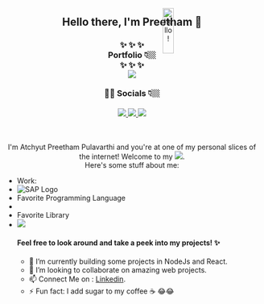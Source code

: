 <p align="center">
<img src="https://media.giphy.com/media/bcKmIWkUMCjVm/giphy.gif" width="15%" height="15%" style="position:absolute" alt="hello!" />
</p>
<div align='center'>
  <h2> Hello there, I'm Preetham 👋 </h2>
</div>
<h3 align="center">
  ✨  ✨  ✨
  <br/>
  Portfolio 👇🏼
  <br/>
  ✨  ✨  ✨
  <br/>
  <a href="https://atchyut.dev" target="_blank"><img src="https://img.icons8.com/bubbles/200/000000/domain.png"/></a>
  <br/>
  <br/>
  🧛🏼  Socials 👇🏼
  <br/>

  <br/>
  <a href="https://www.linkedin.com/in/atchyutpulavarthi/" target="_blank">
    <img src="https://img.icons8.com/doodle/64/000000/linkedin--v2.png"/>
  </a>
  <a href="mailto:pulavarthi.preetham@gmail.com" target="_blank"> 
  <img src="https://img.icons8.com/plasticine/64/000000/gmail.png"/>
  </a>
  <a href="https://www.instagram.com/pulavarthi.preetham/" target="_blank">
  <img src="https://img.icons8.com/cute-clipart/64/000000/instagram-new.png"/>
  </a>
</h3>

</br>

<p align="center">
I'm Atchyut Preetham Pulavarthi and you're at one of my personal slices of the internet! Welcome to my <img src="https://img.icons8.com/windows/32/000000/github-squared.png"/>.
<br/>  
Here's some stuff about me:
<br/>
  <ul>
    <li>Work:</li>
    <li><img src="https://img.icons8.com/color/48/000000/sap.png" alt="SAP Logo"/></li>
    <li>Favorite Programming Language</li>
    <li></li>
    <li>Favorite Library</li>
    <li><img src="https://img.icons8.com/cute-clipart/32/000000/react-native.png"/></li>
</p>


#### Feel free to look around and take a peek into my projects! ✨

- 🌱 I’m currently building some projects in NodeJs and React.
- 👯 I’m looking to collaborate on amazing web projects. 
- 📫 Connect Me on : [Linkedin](https://www.linkedin.com/in/prateek-bansal-734b191a4?).
- ⚡ Fun fact: I add sugar to my coffee ☕ 😂😂






<!--
**theonly1me/theonly1me** is a ✨ _special_ ✨ repository because its `README.md` (this file) appears on your GitHub profile.

Here are some ideas to get you started:

- 🔭 I’m currently working on ...
- 🌱 I’m currently learning ...
- 👯 I’m looking to collaborate on ...
- 🤔 I’m looking for help with ...
- 💬 Ask me about ...
- 📫 How to reach me: ...
- 😄 Pronouns: ...
- ⚡ Fun fact: ...
-->
